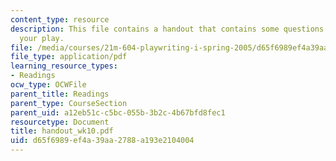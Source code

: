 ```yaml
---
content_type: resource
description: This file contains a handout that contains some questions for revising
  your play.
file: /media/courses/21m-604-playwriting-i-spring-2005/d65f6989ef4a39aa2788a193e2104004_handout_wk10.pdf
file_type: application/pdf
learning_resource_types:
- Readings
ocw_type: OCWFile
parent_title: Readings
parent_type: CourseSection
parent_uid: a12eb51c-c5bc-055b-3b2c-4b67bfd8fec1
resourcetype: Document
title: handout_wk10.pdf
uid: d65f6989-ef4a-39aa-2788-a193e2104004
---
```

